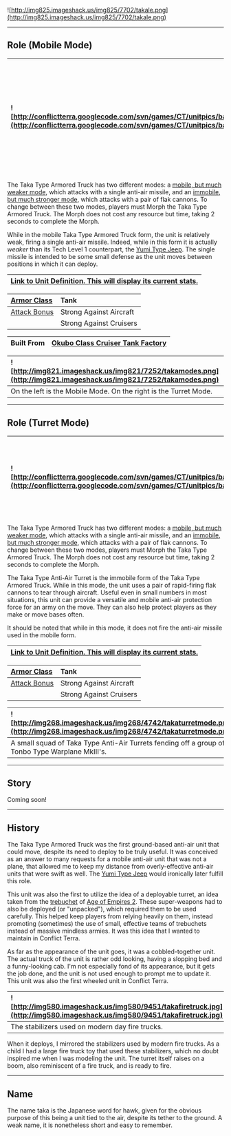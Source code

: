 ![http://img825.imageshack.us/img825/7702/takale.png](http://img825.imageshack.us/img825/7702/takale.png)


---


## Role (Mobile Mode) ##

|![http://conflictterra.googlecode.com/svn/games/CT/unitpics/baatruck.png](http://conflictterra.googlecode.com/svn/games/CT/unitpics/baatruck.png)|Light truck armed with an anti-air missile.  Can morph into a more powerful anti-air turret.|
|:------------------------------------------------------------------------------------------------------------------------------------------------|:-------------------------------------------------------------------------------------------|

The Taka Type Armored Truck has two different modes: a [mobile, but much weaker mode](http://code.google.com/p/conflictterra/wiki/NKGTakaTypeArmoredTruck#Role_(Mobile_Mode)), which attacks with a single anti-air missile, and an [immobile, but much stronger mode](http://code.google.com/p/conflictterra/wiki/NKGTakaTypeArmoredTruck#Role_(Turret_Mode)), which attacks with a pair of flak cannons.  To change between these two modes, players must Morph the Taka Type Armored Truck.  The Morph does not cost any resource but time, taking 2 seconds to complete the Morph.

While in the mobile Taka Type Armored Truck form, the unit is relatively weak, firing a single anti-air missile.  Indeed, while in this form it is actually _weaker_ than its Tech Level 1 counterpart, the [Yumi Type Jeep](http://code.google.com/p/conflictterra/wiki/NKGYumiTypeJeep).  The single missile is intended to be some small defense as the unit moves between positions in which it can deploy.

|[Link to Unit Definition.  This will display its current stats.](http://code.google.com/p/conflictterra/source/browse/games/CT/units/baatruck.lua)|
|:-------------------------------------------------------------------------------------------------------------------------------------------------|

|[Armor Class](http://code.google.com/p/conflictterra/wiki/ArmorSystem)|Tank|
|:---------------------------------------------------------------------|:---|
|[Attack Bonus](http://code.google.com/p/conflictterra/wiki/ArmorSystem)|Strong Against Aircraft|
|  |Strong Against Cruisers|

|Built From|[Okubo Class Cruiser Tank Factory](http://code.google.com/p/conflictterra/wiki/NKGOkuboClassCruiser)|
|:---------|:---------------------------------------------------------------------------------------------------|

|![http://img821.imageshack.us/img821/7252/takamodes.png](http://img821.imageshack.us/img821/7252/takamodes.png)|
|:--------------------------------------------------------------------------------------------------------------|
|On the left is the Mobile Mode.  On the right is the Turret Mode.|


---


## Role (Turret Mode) ##

|![http://conflictterra.googlecode.com/svn/games/CT/unitpics/baatruckturret.png](http://conflictterra.googlecode.com/svn/games/CT/unitpics/baatruckturret.png)|Immobile flak turret.  Can morph back into Anti-Air Truck.|
|:------------------------------------------------------------------------------------------------------------------------------------------------------------|:---------------------------------------------------------|

The Taka Type Armored Truck has two different modes: a [mobile, but much weaker mode](http://code.google.com/p/conflictterra/wiki/NKGTakaTypeArmoredTruck#Role_(Mobile_Mode)), which attacks with a single anti-air missile, and an [immobile, but much stronger mode](http://code.google.com/p/conflictterra/wiki/NKGTakaTypeArmoredTruck#Role_(Turret_Mode)), which attacks with a pair of flak cannons.  To change between these two modes, players must Morph the Taka Type Armored Truck.  The Morph does not cost any resource but time, taking 2 seconds to complete the Morph.

The Taka Type Anti-Air Turret is the immobile form of the Taka Type Armored Truck.  While in this mode, the unit uses a pair of rapid-firing flak cannons to tear through aircraft.  Useful even in small numbers in most situations, this unit can provide a versatile and mobile anti-air protection force for an army on the move.  They can also help protect players as they make or move bases often.

It should be noted that while in this mode, it does not fire the anti-air missile used in the mobile form.

|[Link to Unit Definition.  This will display its current stats.](http://code.google.com/p/conflictterra/source/browse/games/CT/units/baatruckturret.lua)|
|:-------------------------------------------------------------------------------------------------------------------------------------------------------|

|[Armor Class](http://code.google.com/p/conflictterra/wiki/ArmorSystem)|Tank|
|:---------------------------------------------------------------------|:---|
|[Attack Bonus](http://code.google.com/p/conflictterra/wiki/ArmorSystem)|Strong Against Aircraft|
|  |Strong Against Cruisers|

|![http://img268.imageshack.us/img268/4742/takaturretmode.png](http://img268.imageshack.us/img268/4742/takaturretmode.png)|
|:------------------------------------------------------------------------------------------------------------------------|
|A small squad of Taka Type Anti-Air Turrets fending off a group of Tonbo Type Warplane MkIII's.|


---


## Story ##
Coming soon!


---


## History ##
The Taka Type Armored Truck was the first ground-based anti-air unit that could move, despite its need to deploy to be truly useful.  It was conceived as an answer to many requests for a mobile anti-air unit that was not a plane, that allowed me to keep my distance from overly-effective anti-air units that were swift as well.  The [Yumi Type Jeep](http://code.google.com/p/conflictterra/wiki/NKGYumiTypeJeep) would ironically later fulfill this role.

This unit was also the first to utilize the idea of a deployable turret, an idea taken from the [trebuchet](http://en.wikipedia.org/wiki/Trebuchet) of [Age of Empires 2](http://en.wikipedia.org/wiki/Age_of_Empires_II:_The_Age_of_Kings).  These super-weapons had to also be deployed (or "unpacked"), which required them to be used carefully.  This helped keep players from relying heavily on them, instead promoting (sometimes) the use of small, effective teams of trebuchets instead of massive mindless armies.  It was this idea that I wanted to maintain in Conflict Terra.

As far as the appearance of the unit goes, it was a cobbled-together unit.  The actual truck of the unit is rather odd looking, having a slopping bed and a funny-looking cab.  I'm not especially fond of its appearance, but it gets the job done, and the unit is not used enough to prompt me to update it.  This unit was also the first wheeled unit in Conflict Terra.

|![http://img580.imageshack.us/img580/9451/takafiretruck.jpg](http://img580.imageshack.us/img580/9451/takafiretruck.jpg)|
|:----------------------------------------------------------------------------------------------------------------------|
|The stabilizers used on modern day fire trucks.|

When it deploys, I mirrored the stabilizers used by modern fire trucks.  As a child I had a large fire truck toy that used these stabilizers, which no doubt inspired me when I was modeling the unit.  The turret itself raises on a boom, also reminiscent of a fire truck, and is ready to fire.


---


## Name ##
The name taka is the Japanese word for hawk, given for the obvious purpose of this being a unit tied to the air, despite its tether to the ground.  A weak name, it is nonetheless short and easy to remember.